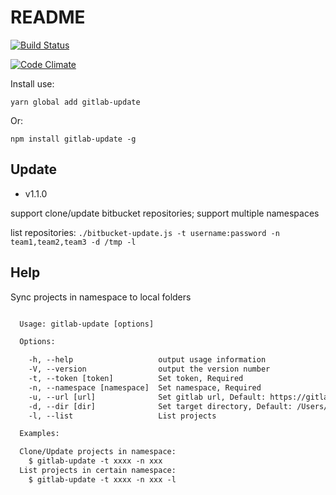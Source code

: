 # README

[![Build Status](https://travis-ci.org/gankkank/node-gitlab-update.svg?branch=master)](https://travis-ci.org/gankkank/node-gitlab-update)

[![Code Climate](https://codeclimate.com/github/gankkank/node-gitlab-update/badges/gpa.svg)](https://codeclimate.com/github/gankkank/node-gitlab-update)

Install use:

`yarn global add gitlab-update`

Or:

`npm install gitlab-update -g`

## Update

* v1.1.0

support clone/update bitbucket repositories; support multiple namespaces

list repositories: `./bitbucket-update.js -t username:password -n team1,team2,team3 -d /tmp -l`

## Help

Sync projects in namespace to local folders

```txt

  Usage: gitlab-update [options]

  Options:

    -h, --help                   output usage information
    -V, --version                output the version number
    -t, --token [token]          Set token, Required
    -n, --namespace [namespace]  Set namespace, Required
    -u, --url [url]              Set gitlab url, Default: https://gitlab.com
    -d, --dir [dir]              Set target directory, Default: /Users/jimmy/tmp
    -l, --list                   List projects

  Examples:

  Clone/Update projects in namespace:
    $ gitlab-update -t xxxx -n xxx
  List projects in certain namespace:
    $ gitlab-update -t xxxx -n xxx -l


```